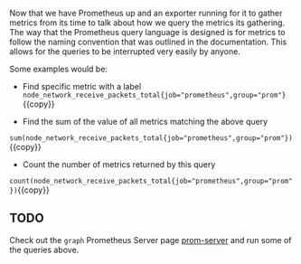 Now that we have Prometheus up and an exporter running for it to gather metrics from its time to talk about how we query 
the metrics its gathering. The way that the Prometheus query language is designed is for metrics to follow the naming
convention that was outlined in the documentation. This allows for the queries to be interrupted very easily by anyone.

Some examples would be:

* Find specific metric with a label
`node_network_receive_packets_total{job="prometheus",group="prom"}`{{copy}}

* Find the sum of the value of all metrics matching the above query

`sum(node_network_receive_packets_total{job="prometheus",group="prom"})`{{copy}}

* Count the number of metrics returned by this query

`count(node_network_receive_packets_total{job="prometheus",group="prom"})`{{copy}}

## TODO

Check out the `graph` Prometheus Server page [prom-server](https://[[HOST_SUBDOMAIN]]-9090-[[KATACODA_HOST]].environments.katacoda.com/graph)
and run some of the queries above. 
